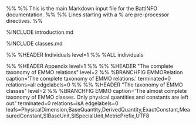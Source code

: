 %%
%% This is the main Markdown input file for the BattINFO documentation.
%%
%% Lines starting with a % are pre-processor directives.
%%

%INCLUDE introduction.md

%INCLUDE classes.md


%% %HEADER Individuals       level=1
%% %ALL individuals


%% %HEADER Appendix          level=1
%%
%% %HEADER "The complete taxonomy of EMMO relations"   level=2
%% %BRANCHFIG EMMORelation   caption='The complete taxonomy of EMMO relations.' terminated=0 relations=all edgelabels=0
%%
%% %HEADER "The taxonomy of EMMO classes"     level=2
%% %BRANCHFIG EMMO           caption='The almost complete taxonomy of EMMO classes. Only physical quantities and constants are left out.' terminated=0 relations=isA edgelabels=0 leafs=PhysicalDimension,BaseQuantity,DerivedQuantity,ExactConstant,MeasuredConstant,SIBaseUnit,SISpecialUnit,MetricPrefix,UTF8
